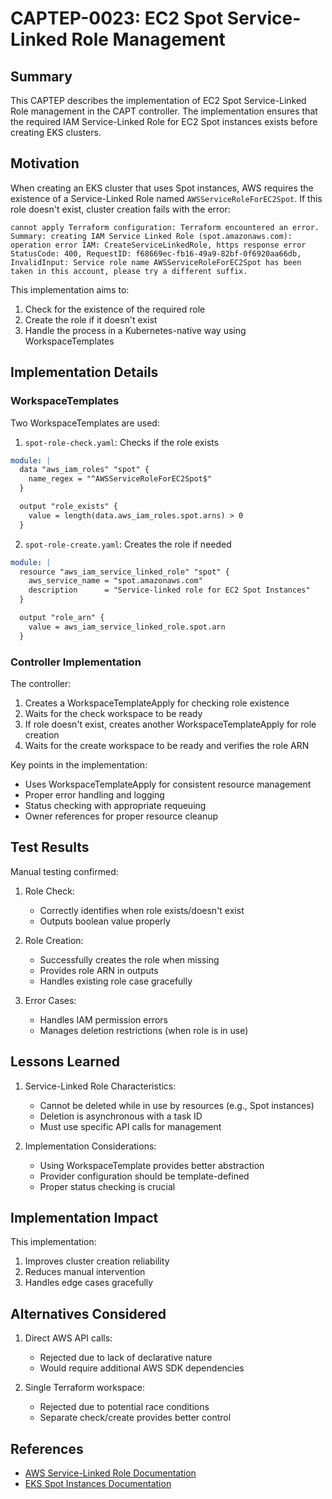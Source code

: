 # CAPTEP-0023: EC2 Spot Service-Linked Role Management

## Summary

This CAPTEP describes the implementation of EC2 Spot Service-Linked Role management in the CAPT controller. The implementation ensures that the required IAM Service-Linked Role for EC2 Spot instances exists before creating EKS clusters.

## Motivation

When creating an EKS cluster that uses Spot instances, AWS requires the existence of a Service-Linked Role named `AWSServiceRoleForEC2Spot`. If this role doesn't exist, cluster creation fails with the error:

```
cannot apply Terraform configuration: Terraform encountered an error. Summary: creating IAM Service Linked Role (spot.amazonaws.com): operation error IAM: CreateServiceLinkedRole, https response error StatusCode: 400, RequestID: f68669ec-fb16-49a9-82bf-0f6920aa66db, InvalidInput: Service role name AWSServiceRoleForEC2Spot has been taken in this account, please try a different suffix.
```

This implementation aims to:
1. Check for the existence of the required role
2. Create the role if it doesn't exist
3. Handle the process in a Kubernetes-native way using WorkspaceTemplates

## Implementation Details

### WorkspaceTemplates

Two WorkspaceTemplates are used:

1. `spot-role-check.yaml`: Checks if the role exists
```yaml
module: |
  data "aws_iam_roles" "spot" {
    name_regex = "^AWSServiceRoleForEC2Spot$"
  }

  output "role_exists" {
    value = length(data.aws_iam_roles.spot.arns) > 0
  }
```

2. `spot-role-create.yaml`: Creates the role if needed
```yaml
module: |
  resource "aws_iam_service_linked_role" "spot" {
    aws_service_name = "spot.amazonaws.com"
    description      = "Service-linked role for EC2 Spot Instances"
  }

  output "role_arn" {
    value = aws_iam_service_linked_role.spot.arn
  }
```

### Controller Implementation

The controller:
1. Creates a WorkspaceTemplateApply for checking role existence
2. Waits for the check workspace to be ready
3. If role doesn't exist, creates another WorkspaceTemplateApply for role creation
4. Waits for the create workspace to be ready and verifies the role ARN

Key points in the implementation:
- Uses WorkspaceTemplateApply for consistent resource management
- Proper error handling and logging
- Status checking with appropriate requeuing
- Owner references for proper resource cleanup

## Test Results

Manual testing confirmed:

1. Role Check:
   - Correctly identifies when role exists/doesn't exist
   - Outputs boolean value properly

2. Role Creation:
   - Successfully creates the role when missing
   - Provides role ARN in outputs
   - Handles existing role case gracefully

3. Error Cases:
   - Handles IAM permission errors
   - Manages deletion restrictions (when role is in use)

## Lessons Learned

1. Service-Linked Role Characteristics:
   - Cannot be deleted while in use by resources (e.g., Spot instances)
   - Deletion is asynchronous with a task ID
   - Must use specific API calls for management

2. Implementation Considerations:
   - Using WorkspaceTemplate provides better abstraction
   - Provider configuration should be template-defined
   - Proper status checking is crucial

## Implementation Impact

This implementation:
1. Improves cluster creation reliability
2. Reduces manual intervention
3. Handles edge cases gracefully

## Alternatives Considered

1. Direct AWS API calls:
   - Rejected due to lack of declarative nature
   - Would require additional AWS SDK dependencies

2. Single Terraform workspace:
   - Rejected due to potential race conditions
   - Separate check/create provides better control

## References

- [AWS Service-Linked Role Documentation](https://docs.aws.amazon.com/IAM/latest/UserGuide/using-service-linked-roles.html)
- [EKS Spot Instances Documentation](https://docs.aws.amazon.com/eks/latest/userguide/managed-node-groups.html#managed-node-group-capacity-types)
